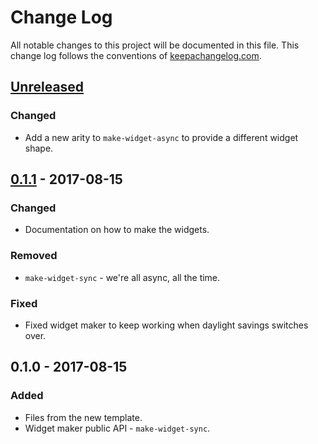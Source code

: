 # Change Log
All notable changes to this project will be documented in this file. This change log follows the conventions of [keepachangelog.com](http://keepachangelog.com/).

## [Unreleased]
### Changed
- Add a new arity to `make-widget-async` to provide a different widget shape.

## [0.1.1] - 2017-08-15
### Changed
- Documentation on how to make the widgets.

### Removed
- `make-widget-sync` - we're all async, all the time.

### Fixed
- Fixed widget maker to keep working when daylight savings switches over.

## 0.1.0 - 2017-08-15
### Added
- Files from the new template.
- Widget maker public API - `make-widget-sync`.

[Unreleased]: https://github.com/your-name/kafka-avro-confluent/compare/0.1.1...HEAD
[0.1.1]: https://github.com/your-name/kafka-avro-confluent/compare/0.1.0...0.1.1

